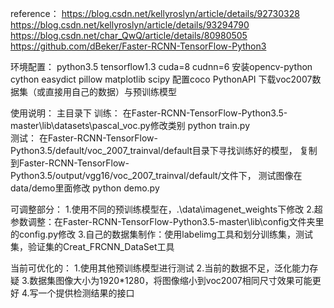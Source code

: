 reference：
https://blog.csdn.net/kellyroslyn/article/details/92730328
https://blog.csdn.net/kellyroslyn/article/details/93294790
https://blog.csdn.net/char_QwQ/article/details/80980505
https://github.com/dBeker/Faster-RCNN-TensorFlow-Python3

环境配置：
python3.5 tensorflow1.3 cuda=8 cudnn=6
安装opencv-python cython easydict pillow matplotlib  scipy
配置coco PythonAPI
下载voc2007数据集（或直接用自己的数据）与预训练模型

使用说明：
主目录下
训练： 在Faster-RCNN-TensorFlow-Python3.5-master\lib\datasets\pascal_voc.py修改类别
       python train.py      
测试： 在Faster-RCNN-TensorFlow-Python3.5/default/voc_2007_trainval/default目录下寻找训练好的模型，
       复制到Faster-RCNN-TensorFlow-Python3.5/output/vgg16/voc_2007_trainval/default/文件下，
       测试图像在data/demo里面修改
       python demo.py 

可调整部分：
1.使用不同的预训练模型在，.\data\imagenet_weights下修改
2.超参数调整：在Faster-RCNN-TensorFlow-Python3.5-master\lib\config文件夹里的config.py修改
3.自己的数据集制作：使用labelimg工具和划分训练集，测试集，验证集的Creat_FRCNN_DataSet工具

当前可优化的：
1.使用其他预训练模型进行测试
2.当前的数据不足，泛化能力存疑
3.数据集图像大小为1920*1280，将图像缩小到voc2007相同尺寸效果可能更好
4.写一个提供检测结果的接口

